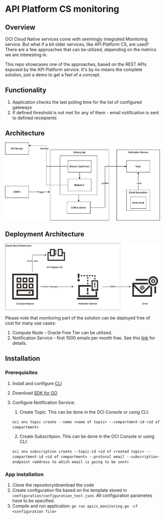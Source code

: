 # API Platform CS monitoring

## Overview

OCI Cloud Native services come with seemingly integrated Monitoring service. But what if a bit older services, like API Platform CS, are used? There are a few approaches that can be utilized, depending on the metrics we are interesting in.

This repo showcases one of the approaches, based on the REST APIs exposed by the API Platform service. It's by no means the complete solution, just a demo to get a feel of a concept.

## Functionality

1. Application checks the last polling time for the list of configured gateways
2. If defined threshold is not met for any of them - email notification is sent to defined receipients

## Architecture

![Architecture](./img/architecture.png)


## Deployment Architecture

![Architecture](./img/deployment_architecture.png)

Please note that monitoring part of the solution can be deployed free of cost for many use cases:
1. Compute Node - Oracle Free Tier can be utilized.
2. Notification Service - first 1000 emails per month free. See this [link](https://www.oracle.com/cloud/systems-management/notifications/pricing.html) for details.

## Installation

### Prerequisites

1. Install and configure [CLI](https://docs.cloud.oracle.com/en-us/iaas/Content/API/Concepts/cliconcepts.htm)
2. Download [SDK for GO](https://docs.cloud.oracle.com/en-us/iaas/Content/API/SDKDocs/gosdk.htm)
3. Configure Notification Service:
    1. Create Topic. This can be done in the OCI Console or using CLI: 

    ```oci ons topic create --name <name of topic> --compartment-id <id of compartment>```

    2. Create Subscritpion. This can be done in the OCI Console or using CLI: 
    
    ```oci ons subscription create --topic-id <id of created topic> --compartment-id <id of compartment> --protocol email --subscription-endpoint <address to which email is going to be sent>```
    
### App installation

1. Clone the repository/download the code
2. Create configuration file based on the template stored in `configuration/configuration_test.json`. All configuration parametes have to be specified.
3. Compile and run application: `go run apics_monitoring.go -cf <configuration file>`
 
